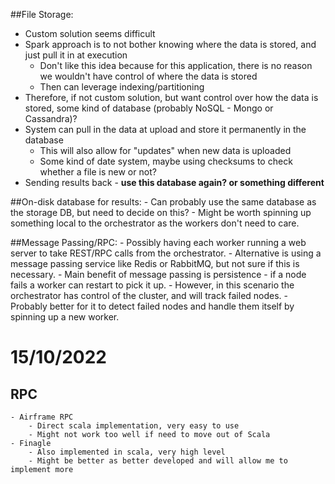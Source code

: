 ##File Storage:
- Custom solution seems difficult
- Spark approach is to not bother knowing where the data is stored, and just pull it in at execution 
	- Don't like this idea because for this application, there is no reason we wouldn't have control of where the data is stored
	- Then can leverage indexing/partitioning
- Therefore, if not custom solution, but want control over how the data is stored, some kind of database (probably NoSQL - Mongo or Cassandra)?
- System can pull in the data at upload and store it permanently in the database
	- This will also allow for "updates" when new data is uploaded
	- Some kind of date system, maybe using checksums to check whether a file is new or not?
- Sending results back - **use this database again? or something different**
	
##On-disk database for results:
	- Can probably use the same database as the storage DB, but need to decide on this?
	- Might be worth spinning up something local to the orchestrator as the workers don't need to care.
	
##Message Passing/RPC:
	- Possibly having each worker running a web server to take REST/RPC calls from the orchestrator.
	- Alternative is using a message passing service like Redis or RabbitMQ, but not sure if this is necessary.
	- Main benefit of message passing is persistence - if a node fails a worker can restart to pick it up.
	- However, in this scenario the orchestrator has control of the cluster, and will track failed nodes.
	- Probably better for it to detect failed nodes and handle them itself by spinning up a new worker.

# 15/10/2022

## RPC
	- Airframe RPC
		- Direct scala implementation, very easy to use
		- Might not work too well if need to move out of Scala
	- Finagle
		- Also implemented in scala, very high level
		- Might be better as better developed and will allow me to implement more
